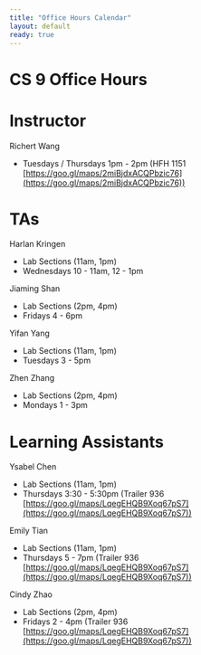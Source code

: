```yaml
---
title: "Office Hours Calendar"
layout: default
ready: true
---
```


<h1><strong>CS 9 Office Hours</strong></h1>

# Instructor
Richert Wang

* Tuesdays / Thursdays 1pm - 2pm (HFH 1151 [https://goo.gl/maps/2miBjdxACQPbzic76](https://goo.gl/maps/2miBjdxACQPbzic76))

# TAs

Harlan Kringen
* Lab Sections (11am, 1pm)
* Wednesdays 10 - 11am, 12 - 1pm

Jiaming Shan
* Lab Sections (2pm, 4pm)
* Fridays 4 - 6pm

Yifan Yang
* Lab Sections (11am, 1pm)
* Tuesdays 3 - 5pm

Zhen Zhang
* Lab Sections (2pm, 4pm)
* Mondays 1 - 3pm

# Learning Assistants

Ysabel Chen
* Lab Sections (11am, 1pm)
* Thursdays 3:30 - 5:30pm (Trailer 936 [https://goo.gl/maps/LqegEHQB9Xoq67pS7](https://goo.gl/maps/LqegEHQB9Xoq67pS7))

Emily Tian
* Lab Sections (11am, 1pm)
* Thursdays 5 - 7pm (Trailer 936 [https://goo.gl/maps/LqegEHQB9Xoq67pS7](https://goo.gl/maps/LqegEHQB9Xoq67pS7))

Cindy Zhao
* Lab Sections (2pm, 4pm)
* Fridays 2 - 4pm (Trailer 936 [https://goo.gl/maps/LqegEHQB9Xoq67pS7](https://goo.gl/maps/LqegEHQB9Xoq67pS7))